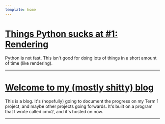 ```yaml
---
template: home
---
```

# [Things Python sucks at #1: Rendering](/posts/2019-02-11-Rendering.html)
Python is not fast. This isn't good for doing lots of things in a short amount of time (like rendering).

---

# [Welcome to my (mostly shitty) blog](/posts/2019-02-07-Intro.html)
This is a blog. It's (hopefully) going to document the progress on my Term 1 project, and maybe other projects going forwards. It's built on a program that I wrote called cmx2, and it's hosted on now.

---

